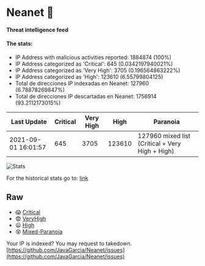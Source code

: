 # Neanet :hocho:
#### Threat intelligence feed
#### The stats:

- IP Address with malicious activities reported: 1884874 (100%)
- IP Address categorized as 'Critical':  645 (0.0342197940021%)
- IP Address categorized as 'Very High':  3705 (0.196564863222%)
- IP Address categorized as 'High':  123610 (6.55799804125)
- Total de direcciones IP indexadas en Neanet:  127960 (6.78878269847%)
- Total de direcciones IP descartadas en Neanet:  1756914 (93.2112173015%)

| Last Update | Critical | Very High | High | Paranoia |
| --- | --- | --- | --- | --- |
| 2021-09-01 16:01:57 | 645 | 3705 | 123610 | 127960 mixed list (Critical + Very High + High)|

![Stats](https://docs.google.com/spreadsheets/d/e/2PACX-1vSnaNMIXVabIpDJjufMlzH7poXnshF3mgd8Is1g9ytUEzVsP5my4Trn8f-xkoLLQ38xpL3HtmUexLo6/pubchart?oid=501124687&format=image)

For the historical stats go to: [link](/stats.csv)
## Raw
- :scream: [Critical](https://raw.githubusercontent.com/JavaGarcia/Neanet/master/blacklists/neanet_critical.txt)
- :fearful: [VeryHigh](https://raw.githubusercontent.com/JavaGarcia/Neanet/master/blacklists/neanet_veryHigh.txtt)
- :frowning: [High](https://raw.githubusercontent.com/JavaGarcia/Neanet/master/blacklists/neanet_high.txt)
- :dizzy_face: [Mixed-Paranoia](https://raw.githubusercontent.com/JavaGarcia/Neanet/master/blacklists/neanet_all.txt)


Your IP is indexed? You may request to takedown. [https://github.com/JavaGarcia/Neanet/issues](https://github.com/JavaGarcia/Neanet/issues)



















































































































































































































































































































































































































































































































































































































































































































































































































































































































































































































































































































































































































































































































































































































































































































































































































































































































































































































































































































































































































































































































































































































































































































































































































































































































































































































































































































































































































































































































































































































































































































































































































































































































































































































































































































































































































































































































































































































































































































































































































































































































































































































































































































































































































































































































































































































































































































































































































































































































































































































































































































































































































































































































































































































































































































































































































































































































































































































































































































































































































































































































































































































































































































































































































































































































































































































































































































































































































































































































































































































































































































































































































































































































































































































































































































































































































































































































































































































































































































































































































































































































































































































































































































































































































































































































































































































































